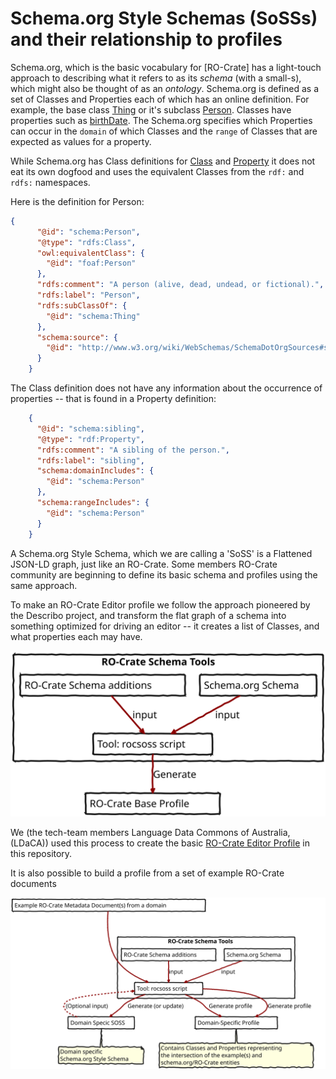 # Schema.org Style Schemas (SoSSs) and their relationship to profiles

Schema.org, which is the basic vocabulary for [RO-Crate] has
a light-touch approach to describing what it refers to as its *schema* (with a
small-s), which might also be thought of as an *ontology*. Schema.org is defined
as a set of Classes and Properties each of which has an online definition. For
example, the base class [Thing](https://schema.org/Thing) or it's subclass
[Person](https://schema.org/Person). Classes have properties such as
[birthDate](https://schema.org/birthDate). The Schema.org specifies which Properties can occur in the `domain` of which Classes and the `range` of Classes that are expected as values for a property.

While Schema.org has Class definitions for [Class](https://schema.org/Class) and [Property](https://schema.org/Property) it does not eat its own dogfood and uses the equivalent Classes from the `rdf:` and `rdfs:` namespaces.

Here is the definition for Person:

```json
{
      "@id": "schema:Person",
      "@type": "rdfs:Class",
      "owl:equivalentClass": {
        "@id": "foaf:Person"
      },
      "rdfs:comment": "A person (alive, dead, undead, or fictional).",
      "rdfs:label": "Person",
      "rdfs:subClassOf": {
        "@id": "schema:Thing"
      },
      "schema:source": {
        "@id": "http://www.w3.org/wiki/WebSchemas/SchemaDotOrgSources#source_rNews"
      }
    }
```

The Class definition does not have any information about the occurrence of properties -- that is found in a Property definition:

```json
    {
      "@id": "schema:sibling",
      "@type": "rdf:Property",
      "rdfs:comment": "A sibling of the person.",
      "rdfs:label": "sibling",
      "schema:domainIncludes": {
        "@id": "schema:Person"
      },
      "schema:rangeIncludes": {
        "@id": "schema:Person"
      }
    }
```

A Schema.org Style Schema, which we are calling a 'SoSS' is a Flattened JSON-LD graph, just like an RO-Crate. Some members RO-Crate community are beginning to define its basic schema and profiles using the same approach.

To make an RO-Crate Editor profile we follow the approach pioneered by the Describo project, and transform the flat graph of a schema into something optimized for driving an editor -- it creates a list of Classes, and what properties each may have. 

![Image showing how the script `rocsoss` from RO-Crate Schema Tools is used to compile a base editor profile from the schema.org schema, with RO-Crate additions ](images/soss-to-profile.svg)

We (the tech-team members Language Data Commons of Australia, (LDaCA)) used this process to create the basic [RO-Crate Editor Profile](../profiles/base-profile.json) in this repository.

It is also possible to build a profile from a set of example RO-Crate documents

![Image showing how the script `rocsoss` from RO-Crate Schema Tools is used to compile a domain specific profile ](images/example-to-profile.svg)
